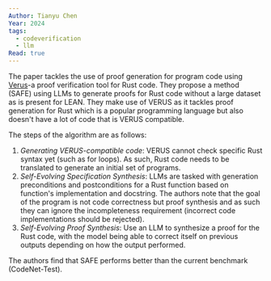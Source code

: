 ```yaml
---
Author: Tianyu Chen
Year: 2024
tags:
  - codeverification
  - llm
Read: true
---
```

The paper tackles the use of proof generation for program code using [Verus](https://github.com/verus-lang/verus)-a proof verification tool for Rust code. They propose a method (SAFE) using LLMs to generate proofs for Rust code without a large dataset as is present for LEAN. They make use of VERUS as it tackles proof generation for Rust which is a popular programming language but also doesn't have a lot of code that is VERUS compatible.

The steps of the algorithm are as follows:
1. *Generating VERUS-compatible code*: VERUS cannot check specific Rust syntax yet (such as for loops). As such, Rust code needs to be translated to generate an initial set of programs.
2. *Self-Evolving Specification Synthesis*: LLMs are tasked with generation preconditions and postconditions for a Rust function based on function's implementation and docstring. The authors note that the goal of the program is not code correctness but proof synthesis and as such they can ignore the incompleteness requirement (incorrect code implementations should be rejected).
3. *Self-Evolving Proof Synthesis*: Use an LLM to synthesize a proof for the Rust code, with the model being able to correct itself on previous outputs depending on how the output performed.

The authors find that SAFE performs better than the current benchmark (CodeNet-Test).